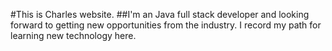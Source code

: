 #This is Charles website. 
##I'm an Java full stack developer and looking forward to getting new opportunities from the industry.
I record my path for learning new technology here.
